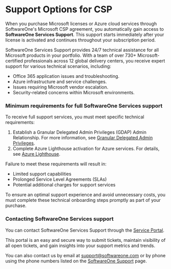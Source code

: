 # Support Options for CSP

When you purchase Microsoft licenses or Azure cloud services through SoftwareOne's Microsoft CSP agreement, you automatically gain access to **SoftwareOne Services Support**. This support starts immediately after your license is activated and continues throughout your subscription period.

SoftwareOne Services Support provides 24/7 technical assistance for all Microsoft products in your portfolio. With a team of over 730+ Microsoft-certified professionals across 12 global delivery centers, you receive expert support for various technical scenarios, including:

* Office 365 application issues and troubleshooting.
* Azure infrastructure and service challenges.
* Issues requiring Microsoft vendor escalation.
* Security-related concerns within Microsoft environments.

### Minimum requirements for full SoftwareOne Services support <a href="#what-type-of-requests-can-customers-raise-to-softwareone-services-support" id="what-type-of-requests-can-customers-raise-to-softwareone-services-support"></a>

To receive full support services, you must meet specific technical requirements:

1. Establish a Granular Delegated Admin Privileges (GDAP) Admin Relationship. For more information, see [Granular Delegated Admin Privileges](granular-delegated-admin-privileges-gdap/).
2. Complete Azure Lighthouse activation for Azure services. For details, see [Azure Lighthouse](azure-lighthouse/).

Failure to meet these requirements will result in:

* Limited support capabilities
* Prolonged Service Level Agreements (SLAs)
* Potential additional charges for support services

To ensure an optimal support experience and avoid unnecessary costs, you must complete these technical onboarding steps promptly as part of your purchase.

### Contacting SoftwareOne Services support <a href="#how-can-i-contact-softwareone-services-support" id="how-can-i-contact-softwareone-services-support"></a>

You can contact SoftwareOne Services Support through the [Service Portal](https://portal.softwareone.cloud/).&#x20;

This portal is an easy and secure way to submit tickets, maintain visibility of all open tickets, and gain insights into your support metrics and trends.

You can also contact us by email at [support@softwareone.com](mailto:support@softwareone.com) or by phone using the phone numbers listed on the [SoftwareOne Support](https://docs.softwareone.cloud/kbgeneral/Base-version/Published/softwareone-services) page.&#x20;

